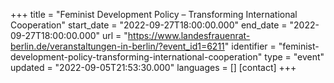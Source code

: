+++
title = "Feminist Development Policy – Transforming International Cooperation"
start_date = "2022-09-27T18:00:00.000"
end_date = "2022-09-27T18:00:00.000"
url = "https://www.landesfrauenrat-berlin.de/veranstaltungen-in-berlin/?event_id1=6211"
identifier = "feminist-development-policy-transforming-international-cooperation"
type = "event"
updated = "2022-09-05T21:53:30.000"
languages = []
[contact]
+++